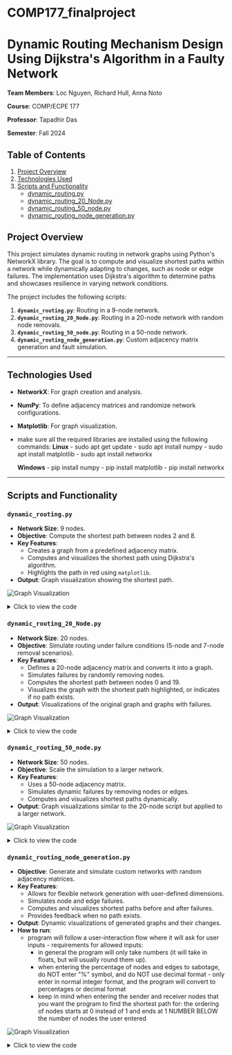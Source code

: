 # COMP177_finalproject

# Dynamic Routing Mechanism Design Using Dijkstra's Algorithm in a Faulty Network


**Team Members**: Loc Nguyen, Richard Hull, Anna Noto

**Course**: COMP/ECPE 177 

**Professor**: Tapadhir Das

**Semester**: Fall 2024


## Table of Contents
1. [Project Overview](#project-overview)
2. [Technologies Used](#technologies-used)
3. [Scripts and Functionality](#scripts-and-functionality)
    - [dynamic_routing.py](#dynamic_routingpy)
    - [dynamic_routing_20_Node.py](#dynamic_routing_20_nodepy)
    - [dynamic_routing_50_node.py](#dynamic_routing_50_nodepy)
    - [dynamic_routing_node_generation.py](#dynamic_routing_node_generationpy)


## Project Overview
This project simulates dynamic routing in network graphs using Python's NetworkX library. The goal is to compute and visualize shortest paths within a network while dynamically adapting to changes, such as node or edge failures. The implementation uses Dijkstra's algorithm to determine paths and showcases resilience in varying network conditions.

The project includes the following scripts:
1. **`dynamic_routing.py`**: Routing in a 9-node network.
2. **`dynamic_routing_20_Node.py`**: Routing in a 20-node network with random node removals.
3. **`dynamic_routing_50_node.py`**: Routing in a 50-node network.
4. **`dynamic_routing_node_generation.py`**: Custom adjacency matrix generation and fault simulation.

---

## Technologies Used
- **NetworkX**: For graph creation and analysis.
- **NumPy**: To define adjacency matrices and randomize network configurations.
- **Matplotlib**: For graph visualization.
- make sure all the required libraries are installed using the following commands:
  **Linux**
      - sudo apt get update
      - sudo apt install numpy
      - sudo apt install matplotlib
      - sudo apt install networkx

  **Windows**
      - pip install numpy
      - pip install matplotlib
      - pip install networkx

---

## Scripts and Functionality

### `dynamic_routing.py`
- **Network Size**: 9 nodes.
- **Objective**: Compute the shortest path between nodes 2 and 8.
- **Key Features**:
  - Creates a graph from a predefined adjacency matrix.
  - Computes and visualizes the shortest path using Dijkstra's algorithm.
  - Highlights the path in red using `matplotlib`.
- **Output**: Graph visualization showing the shortest path.


![Graph Visualization](/images/dynamic_routing.png)

<details>
      <summary>Click to view the code</summary>
    
    ```python
    import numpy as np
    import matplotlib.pyplot as plt
    import networkx as nx
    
    # Adjacency matrix for a simple 9-node network
    nparr = np.array([[0, 1, 1, 0, 0, 0, 0, 0, 0],
                      [1, 0, 0, 1, 0, 1, 0, 0, 0],
                      [1, 0, 0, 1, 0, 0, 0, 0, 0],
                      [0, 1, 1, 0, 1, 0, 1, 0, 0],
                      [0, 0, 0, 1, 0, 1, 0, 1, 1],
                      [0, 1, 0, 0, 1, 0, 0, 0, 1],
                      [0, 0, 0, 1, 0, 0, 0, 1, 0],
                      [0, 0, 0, 0, 1, 0, 1, 0, 1],
                      [0, 0, 0, 0, 1, 1, 0, 1, 0]])
    
    # Create the graph from the adjacency matrix
    graph = nx.from_numpy_array(nparr)
    
    # Compute the shortest path using Dijkstra's algorithm
    shortest_path = nx.dijkstra_path(graph, 2, 8)
    
    # Create an edge list for the shortest path
    shortest_path_edges = list(zip(shortest_path[:-1], shortest_path[1:]))
    
    # Set edge colors: red for the shortest path, blue for others
    edge_colors = ['r' if edge in shortest_path_edges or (edge[1], edge[0]) in shortest_path_edges else 'b' for edge in graph.edges]
    
    # Draw the graph with labels and edge colors
    nx.draw(graph, pos=nx.spring_layout(graph), with_labels=True, edge_color=edge_colors, node_color='lightblue', node_size=500, font_size=10)
    
    # Show the plot
    plt.show()
    ```
</details>


### `dynamic_routing_20_Node.py`
- **Network Size**: 20 nodes.
- **Objective**: Simulate routing under failure conditions (5-node and 7-node removal scenarios).
- **Key Features**:
  - Defines a 20-node adjacency matrix and converts it into a graph.
  - Simulates failures by randomly removing nodes.
  - Computes the shortest path between nodes 0 and 19.
  - Visualizes the graph with the shortest path highlighted, or indicates if no path exists.
- **Output**: Visualizations of the original graph and graphs with failures.


![Graph Visualization](/images/dynamic_routing_20_node_graph.png)

<details> 
      <summary>Click to view the code</summary>
    
    ```python
    import numpy as np
    import matplotlib.pyplot as plt
    import networkx as nx
    import random
    
    # Adjacency matrix for a 20-node network
    nparr = np.random.randint(0, 2, (20, 20))
    np.fill_diagonal(nparr, 0)
    
    # Create the graph
    graph = nx.from_numpy_array(nparr)
    
    # Simulate node failures by randomly removing nodes
    nodes_to_remove = random.sample(range(20), 5)
    graph_removed = graph.copy()
    graph_removed.remove_nodes_from(nodes_to_remove)
    
    # Draw the graph with nodes removed
    nx.draw(graph_removed, pos=nx.spring_layout(graph_removed), with_labels=True, node_color='lightblue', node_size=500, font_size=10)
    
    # Show the plot
    plt.title("Graph with 5 Nodes Removed")
    plt.show()
    ```
</details>


### `dynamic_routing_50_node.py`
- **Network Size**: 50 nodes.
- **Objective**: Scale the simulation to a larger network.
- **Key Features**:
  - Uses a 50-node adjacency matrix.
  - Simulates dynamic failures by removing nodes or edges.
  - Computes and visualizes shortest paths dynamically.
- **Output**: Graph visualizations similar to the 20-node script but applied to a larger network.


![Graph Visualization](/images/dynamic_routing_50_node_graph.png)

<details> 
      <summary>Click to view the code</summary>
   
    ```python
    import numpy as np
    import matplotlib.pyplot as plt
    import networkx as nx
    
    # Generate a random 50-node adjacency matrix
    nparr = np.random.randint(0, 2, (50, 50))
    np.fill_diagonal(nparr, 0)
    
    # Create the graph
    graph = nx.from_numpy_array(nparr)
    
    # Draw the graph
    nx.draw(graph, pos=nx.spring_layout(graph), with_labels=True, node_color='lightblue', node_size=500, font_size=8)
    
    # Show the plot
    plt.title("50-Node Network")
    plt.show()
    ```
</details>



### `dynamic_routing_node_generation.py`
- **Objective**: Generate and simulate custom networks with random adjacency matrices.
- **Key Features**:
  - Allows for flexible network generation with user-defined dimensions.
  - Simulates node and edge failures.
  - Computes and visualizes shortest paths before and after failures.
  - Provides feedback when no path exists.
- **Output**: Dynamic visualizations of generated graphs and their changes.
- **How to run**: 
  - program will follow a user-interaction flow where it will ask for user inputs - requirements for allowed inputs: 
    - in general the program will only take numbers (it will take in floats, but will usually round them up).
    - when entering the percentage of nodes and edges to sabotage, do NOT enter "%" symbol, and do NOT use decimal format - only enter in normal integer format, and the program will convert to percentages or decimal format
    - keep in mind when entering the sender and receiver nodes that you want the program to find the shortest path for: the ordering of nodes starts at 0 instead of 1 and ends at 1 NUMBER BELOW the number of nodes the user entered


![Graph Visualization](/images/dynamic_routing_node_generation.png)

<details> 
      <summary>Click to view the code</summary>
   
    ```python
    import numpy as np 
    import matplotlib.pyplot as plt
    import networkx as nx
    import random

    def Dijkstra(matrix, root, dest):
        # return NotImplementedError
        try: 
            path = nx.dijkstra_path(matrix, root, dest)
        except: 
            path = None
        return path if path else None 

    def generateMatrix (dimension, choice):
        if choice == 1:
            # generating a random adjacency matrix using np.random.randint
            nparr = np.random.randint(0, 2, (dimension, dimension))  # using np.random.randint
            for i in range(len(nparr)):
                nparr[i][i] = 0
            return nparr

        elif choice == 2: 
            # generating a random adjacency matrix using nested for loop 
            nparr = np.zeros((dimension, dimension))
            for i in range(len(nparr)//2 + 1):
                for j in range(i+1, len(nparr[i])):
                    nparr[i][j] = np.random.randint(0, 2)
                    nparr[j][i] = nparr[i][j]
            return nparr

        else: print("invalid input - please enter 1 or 2 for choice")

    def simulateBreakdown(graph, pEdges, pNodes):
        # simulate a breakdown by setting the value of the edge to 0
        graphCopy = graph.copy()
        numEdges = int(len(list(graphCopy.edges))*pEdges/100)
        numNodes = int(len(list(graphCopy.nodes))*pNodes/100)
        edgesToRemove = random.sample(list(graphCopy.edges), numEdges)
        nodesToRemove = random.sample(list(graphCopy.nodes), numNodes)
        graphCopy.remove_edges_from(edgesToRemove)
        graphCopy.remove_nodes_from(nodesToRemove)
        return graphCopy

    """
    generateMatrix(x, y) 
        - x is for matrix's dimensions (adjacency matrix as to have equal width and height)
        - y is for choice of generation method 
            - 1: uses np.random.randint
            - 2: uses nested for loop
    """
    numNodes = int(input("Enter the number of nodes: "))
    choice = int(input(
        "Enter 1 or 2 for choice of matrix generation method: \nenter 1 for np.random.randint\nenter 2 for nested for loop\n"))

    nparr = generateMatrix(numNodes, choice)  
    graph = nx.from_numpy_array(nparr)

    startNode = int(input("Enter the sender's node: "))
    while startNode not in graph.nodes: startNode = int(input("Invalid node (node does not exist in network). Enter the sender's node: "))
    endNode = int(input("Enter the receiver's node: "))
    while endNode not in graph.nodes: endNode = int(input("Invalid node (node does not exist in network). Enter the receiver's node: "))

    shortestPathNodes = Dijkstra(graph, startNode, endNode)

    if not shortestPathNodes: print("No shortest path found.")
    else:
        plt.figure("original network")
        shortestPathEdges = tuple(zip(shortestPathNodes[:-1], shortestPathNodes[1:]))
        edge_colors = ['r' if edge in shortestPathEdges or (edge[1], edge[0]) in shortestPathEdges else 'b' for edge in graph.edges]
        nx.draw(graph, pos=nx.circular_layout(graph), with_labels=True, edge_color=edge_colors)

    percentNodesSabotage = int(input("Enter the percentage (in normal integer) of nodes to sabotage: "))
    percentEdgesSabotage = int(input("Enter the percentage (in normal integer) of edges to sabotage: "))

    graph2 = simulateBreakdown(graph, percentEdgesSabotage, percentNodesSabotage)
    shortestPathNodes2 = Dijkstra(graph2, startNode, endNode)

    if not shortestPathNodes2: print("No shortest path found after sabotage.")
    else: 
        plt.figure("network after sabotage")
        shortestPathEdges2 = tuple(zip(shortestPathNodes2[:-1], shortestPathNodes2[1:]))
        edge_colors2 = ['r' if edge in shortestPathEdges2 or (edge[1], edge[0]) in shortestPathEdges2 else 'b' for edge in graph2.edges]
        nx.draw(graph2, pos=nx.circular_layout(graph2), with_labels=True, edge_color=edge_colors2)

    # plt.axis=("equal")
    plt.show()

    ```
</details>





